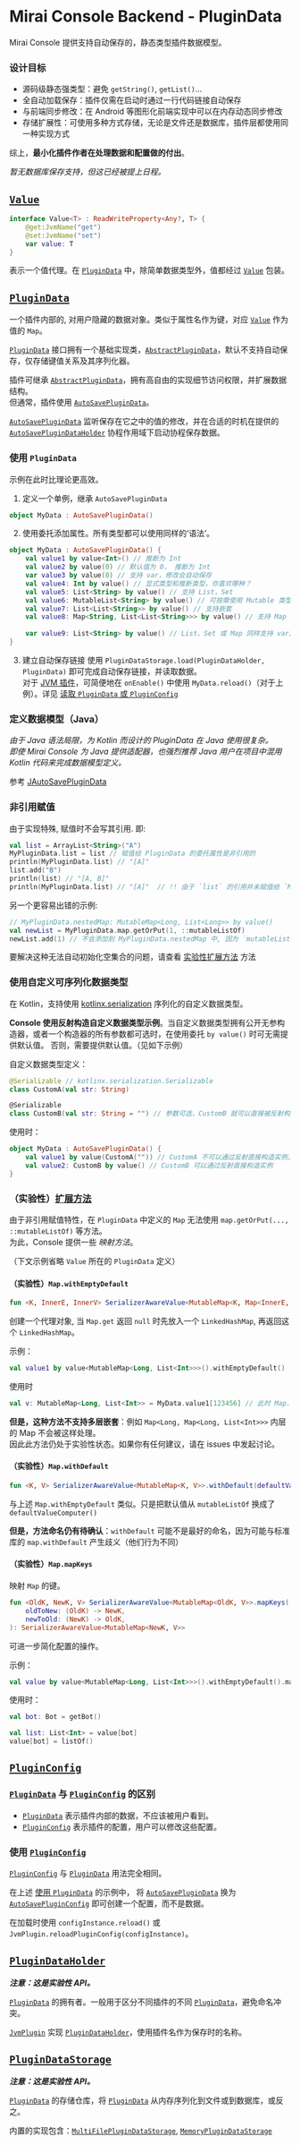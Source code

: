 # Mirai Console Backend - PluginData

[`Plugin`]: ../backend/mirai-console/src/plugin/Plugin.kt
[`PluginDescription`]: ../backend/mirai-console/src/plugin/description/PluginDescription.kt
[`PluginLoader`]: ../backend/mirai-console/src/plugin/loader/PluginLoader.kt
[`PluginManager`]: ../backend/mirai-console/src/plugin/PluginManager.kt
[`JvmPluginLoader`]: ../backend/mirai-console/src/plugin/jvm/JvmPluginLoader.kt
[`JvmPlugin`]: ../backend/mirai-console/src/plugin/jvm/JvmPlugin.kt
[`JvmPluginDescription`]: ../backend/mirai-console/src/plugin/jvm/JvmPluginDescription.kt
[`AbstractJvmPlugin`]: ../backend/mirai-console/src/plugin/jvm/AbstractJvmPlugin.kt
[`KotlinPlugin`]: ../backend/mirai-console/src/plugin/jvm/KotlinPlugin.kt
[`JavaPlugin`]: ../backend/mirai-console/src/plugin/jvm/JavaPlugin.kt


[`Value`]: ../backend/mirai-console/src/data/Value.kt
[`PluginData`]: ../backend/mirai-console/src/data/PluginData.kt
[`AbstractPluginData`]: ../backend/mirai-console/src/data/AbstractPluginData.kt
[`AutoSavePluginData`]: ../backend/mirai-console/src/data/AutoSavePluginData.kt
[`AutoSavePluginConfig`]: ../backend/mirai-console/src/data/AutoSavePluginConfig.kt
[`PluginConfig`]: ../backend/mirai-console/src/data/PluginConfig.kt
[`PluginDataStorage`]: ../backend/mirai-console/src/data/PluginDataStorage.kt
[`MultiFilePluginDataStorage`]: ../backend/mirai-console/src/data/PluginDataStorage.kt#L116
[`MemoryPluginDataStorage`]: ../backend/mirai-console/src/data/PluginDataStorage.kt#L100
[`AutoSavePluginDataHolder`]: ../backend/mirai-console/src/data/PluginDataHolder.kt#L45
[`PluginDataHolder`]: ../backend/mirai-console/src/data/PluginDataHolder.kt
[`PluginDataExtensions`]: ../backend/mirai-console/src/data/PluginDataExtensions.kt

[`MiraiConsole`]: ../backend/mirai-console/src/MiraiConsole.kt
[`MiraiConsoleImplementation`]: ../backend/mirai-console/src/MiraiConsoleImplementation.kt
<!--[MiraiConsoleFrontEnd]: ../backend/mirai-console/src/MiraiConsoleFrontEnd.kt-->

[`Command`]: ../backend/mirai-console/src/command/Command.kt
[`CompositeCommand`]: ../backend/mirai-console/src/command/CompositeCommand.kt
[`SimpleCommand`]: ../backend/mirai-console/src/command/SimpleCommand.kt
[`RawCommand`]: ../backend/mirai-console/src/command/RawCommand.kt
[`CommandManager`]: ../backend/mirai-console/src/command/CommandManager.kt

[`Annotations`]: ../backend/mirai-console/src/util/Annotations.kt
[`ConsoleInput`]: ../backend/mirai-console/src/util/ConsoleInput.kt
[`JavaPluginScheduler`]: ../backend/mirai-console/src/plugin/jvm/JavaPluginScheduler.kt
[`ResourceContainer`]: ../backend/mirai-console/src/plugin/ResourceContainer.kt
[`PluginFileExtensions`]: ../backend/mirai-console/src/plugin/PluginFileExtensions.kt

[Kotlin]: https://www.kotlincn.net/
[Java]: https://www.java.com/zh_CN/
[JVM]: https://zh.wikipedia.org/zh-cn/Java%E8%99%9A%E6%8B%9F%E6%9C%BA
[JAR]: https://zh.wikipedia.org/zh-cn/JAR_(%E6%96%87%E4%BB%B6%E6%A0%BC%E5%BC%8F)

[为什么不支持热加载和卸载插件？]: QA.md#为什么不支持热加载和卸载插件
[使用 AutoService]: QA.md#使用-autoservice

Mirai Console 提供支持自动保存的，静态类型插件数据模型。

### 设计目标

- 源码级静态强类型：避免 `getString()`, `getList()`...
- 全自动加载保存：插件仅需在启动时通过一行代码链接自动保存
- 与前端同步修改：在 Android 等图形化前端实现中可以在内存动态同步修改
- 存储扩展性：可使用多种方式存储，无论是文件还是数据库，插件层都使用同一种实现方式

综上，**最小化插件作者在处理数据和配置做的付出**。

*暂无数据库保存支持，但这已经被提上日程。*

## [`Value`]
```kotlin
interface Value<T> : ReadWriteProperty<Any?, T> {
    @get:JvmName("get")
    @set:JvmName("set")
    var value: T
}
```

表示一个值代理。在 [`PluginData`] 中，除简单数据类型外，值都经过 [`Value`] 包装。

## [`PluginData`]

一个插件内部的, 对用户隐藏的数据对象。类似于属性名作为键，对应 [`Value`] 作为值的 `Map`。

[`PluginData`] 接口拥有一个基础实现类，[`AbstractPluginData`]，默认不支持自动保存，仅存储键值关系及其序列化器。

插件可继承 [`AbstractPluginData`]，拥有高自由的实现细节访问权限，并扩展数据结构。  
但通常，插件使用 [`AutoSavePluginData`]。

[`AutoSavePluginData`] 监听保存在它之中的值的修改，并在合适的时机在提供的 [`AutoSavePluginDataHolder`] 协程作用域下启动协程保存数据。

### 使用 `PluginData`
示例在此时比理论更高效。

1. 定义一个单例，继承 `AutoSavePluginData`
```kotlin
object MyData : AutoSavePluginData()
```

2. 使用委托添加属性。所有类型都可以使用同样的‘语法’。
```kotlin
object MyData : AutoSavePluginData() {
    val value1 by value<Int>() // 推断为 Int
    val value2 by value(0) // 默认值为 0， 推断为 Int
    var value3 by value(0) // 支持 var，修改会自动保存
    val value4: Int by value() // 显式类型和推断类型，你喜欢哪种？
    val value5: List<String> by value() // 支持 List，Set
    val value6: MutableList<String> by value() // 可按需使用 Mutable 类型
    val value7: List<List<String>> by value() // 支持嵌套
    val value8: Map<String, List<List<String>>> by value() // 支持 Map
    
    var value9: List<String> by value() // List、Set 或 Map 同样支持 var。但请注意这是非引用赋值（详见下文）。
}
```

3. 建立自动保存链接
使用 `PluginDataStorage.load(PluginDataHolder, PluginData)` 即可完成自动保存链接，并读取数据。  
对于 [JVM 插件][`JvmPlugin`]，可简便地在 `onEnable()` 中使用 `MyData.reload()`（对于上例）。详见 [读取 `PluginData` 或 `PluginConfig`](Plugins.md#读取-plugindata-或-pluginconfig)

### 定义数据模型（Java）
*由于 Java 语法局限，为 Kotlin 而设计的 PluginData 在 Java 使用很复杂。*  
*即使 Mirai Console 为 Java 提供适配器，也强烈推荐 Java 用户在项目中混用 Kotlin 代码来完成数据模型定义。*

参考 [JAutoSavePluginData](../backend/mirai-console/src/data/java/JAutoSavePluginData.kt#L69)

### 非引用赋值
由于实现特殊, 赋值时不会写其引用. 即:
```kotlin
val list = ArrayList<String>("A")
MyPluginData.list = list // 赋值给 PluginData 的委托属性是非引用的
println(MyPluginData.list) // "[A]"
list.add("B")
println(list) // "[A, B]"
println(MyPluginData.list) // "[A]"  // !! 由于 `list` 的引用并未赋值给 `MyPluginData.list`.
```

另一个更容易出错的示例:
```kotlin
// MyPluginData.nestedMap: MutableMap<Long, List<Long>> by value()
val newList = MyPluginData.map.getOrPut(1, ::mutableListOf)
newList.add(1) // 不会添加到 MyPluginData.nestedMap 中, 因为 `mutableListOf` 创建的 MutableList 被非引用地添加进了 MyPluginData.nestedMap
```

要解决这种无法自动初始化空集合的问题，请查看 [实验性扩展方法](#实验性扩展方法) 方法

### 使用自定义可序列化数据类型
在 Kotlin，支持使用 [kotlinx.serialization](https://github.com/kotlin/kotlinx.serialization) 序列化的自定义数据类型。

**Console 使用反射构造自定义数据类型示例**。当自定义数据类型拥有公开无参构造器，或者一个构造器的所有参数都可选时，在使用委托 `by value()` 时可无需提供默认值。
否则，需要提供默认值。（见如下示例）

自定义数据类型定义：
```kotlin
@Serializable // kotlinx.serialization.Serializable
class CustomA(val str: String)

@Serializable
class CustomB(val str: String = "") // 参数可选，CustomB 就可以直接被反射构造。
```

使用时：
```kotlin
object MyData : AutoSavePluginData() {
    val value1 by value(CustomA("")) // CustomA 不可以通过反射直接构造实例，因为必须提供参数 str。因此要在创建 value 时提供默认值。
    val value2: CustomB by value() // CustomB 可以通过反射直接构造实例
}
```

### （实验性）[扩展方法][`PluginDataExtensions`]
由于非引用赋值特性，在 `PluginData` 中定义的 `Map` 无法使用 `map.getOrPut(..., ::mutableListOf)` 等方法。  
为此，Console 提供一些 *映射方法*。

（下文示例省略 `Value` 所在的 `PluginData` 定义）

#### （实验性）`Map.withEmptyDefault`
```kotlin
fun <K, InnerE, InnerV> SerializerAwareValue<MutableMap<K, Map<InnerE, InnerV>>>.withEmptyDefault(): SerializerAwareValue<MutableMap<K, Map<InnerE, InnerV>>>
```
创建一个代理对象, 当 `Map.get` 返回 `null` 时先放入一个 `LinkedHashMap`, 再返回这个 `LinkedHashMap`。

示例：
```kotlin
val value1 by value<MutableMap<Long, List<Int>>>().withEmptyDefault()
```
使用时
```kotlin
val v: MutableMap<Long, List<Int>> = MyData.value1[123456] // 此时 Map.get 返回非 null。因为若 MyData 中不存在 123456 对应的值，就先放入一个空 List。
```

**但是，这种方法不支持多层嵌套**：例如 `Map<Long, Map<Long, List<Int>>>` 内层的 Map 不会被这样处理。  
因此此方法仍处于实验性状态。如果你有任何建议，请在 issues 中发起讨论。

#### （实验性）`Map.withDefault`
```kotlin
fun <K, V> SerializerAwareValue<MutableMap<K, V>>.withDefault(defaultValueComputer: (K) -> V): SerializerAwareValue<MutableMap<K, V>>
```

与上述 `Map.withEmptyDefault` 类似。只是把默认值从 `mutableListOf` 换成了 `defaultValueComputer()`

**但是，方法命名仍有待确认**：`withDefault` 可能不是最好的命名，因为可能与标准库的 `map.withDefault` 产生歧义（他们行为不同）

#### （实验性）`Map.mapKeys`
映射 `Map` 的键。
```kotlin
fun <OldK, NewK, V> SerializerAwareValue<MutableMap<OldK, V>>.mapKeys(
    oldToNew: (OldK) -> NewK,
    newToOld: (NewK) -> OldK,
): SerializerAwareValue<MutableMap<NewK, V>>
```

可进一步简化配置的操作。

示例：
```kotlin
val value by value<MutableMap<Long, List<Int>>>().withEmptyDefault().mapKeys(Bot::id, Bot::getInstance)
```
使用时：
```kotlin
val bot: Bot = getBot()

val list: List<Int> = value[bot]
value[bot] = listOf()
```

## [`PluginConfig`]

### [`PluginData`] 与 [`PluginConfig`] 的区别
- [`PluginData`] 表示插件内部的数据，不应该被用户看到。
- [`PluginConfig`] 表示插件的配置，用户可以修改这些配置。

### 使用 [`PluginConfig`]
[`PluginConfig`] 与 [`PluginData`] 用法完全相同。

在上述 [使用 `PluginData`](#使用-plugindata) 的示例中，
将 [`AutoSavePluginData`] 换为 [`AutoSavePluginConfig`] 即可创建一个配置，而不是数据。

在加载时使用 `configInstance.reload()` 或 `JvmPlugin.reloadPluginConfig(configInstance)`。

## [`PluginDataHolder`]
***注意：这是实验性 API。***

[`PluginData`] 的拥有者。一般用于区分不同插件的不同 [`PluginData`]，避免命名冲突。

[`JvmPlugin`] 实现 [`PluginDataHolder`]，使用插件名作为保存时的名称。

## [`PluginDataStorage`]
***注意：这是实验性 API。***

[`PluginData`] 的存储仓库，将 [`PluginData`] 从内存序列化到文件或到数据库，或反之。

内置的实现包含：[`MultiFilePluginDataStorage`], [`MemoryPluginDataStorage`]